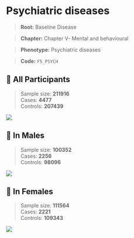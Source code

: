 # Psychiatric diseases

> **Root:** Baseline Disease  

> **Chapter:** Chapter V- Mental and behavioural  

> **Phenotype:** Psychiatric diseases  

> **Code:** `F5_PSYCH`

## 🧪 All Participants  
> Sample size: **211916**  
> Cases: **4477**  
> Controls: **207439**
<img src="/Disease/Figures/ALL/Baseline/F5_PSYCH.png"/>
<CsvTable src="/public/Disease/Data/ALL/Baseline/LG_F5_PSYCH.csv" label="🔍 View full results" />

## 👨 In Males  
> Sample size: **100352**  
> Cases: **2256**  
> Controls: **98096**
<img src="/Disease/Figures/Male/Baseline/F5_PSYCH.png"/>
<CsvTable src="/public/Disease/Data/Male/Baseline/LG_F5_PSYCH.csv" label="🔍 View full results" />

## 👩 In Females  
> Sample size: **111564**  
> Cases: **2221**  
> Controls: **109343**
<img src="/Disease/Figures/Female/Baseline/F5_PSYCH.png"/>
<CsvTable src="/public/Disease/Data/Female/Baseline/LG_F5_PSYCH.csv" label="🔍 View full results" />
